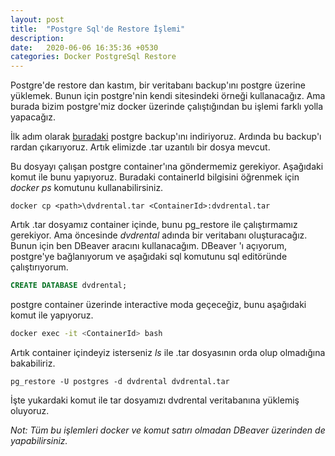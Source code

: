 ```yaml
---
layout: post
title:  "Postgre Sql'de Restore İşlemi"
description: 
date:   2020-06-06 16:35:36 +0530
categories: Docker PostgreSql Restore
---
```

Postgre'de restore dan kastım, bir veritabanı backup'ını postgre üzerine yüklemek. Bunun için postgre'nin kendi sitesindeki örneği kullanacağız. Ama burada bizim postgre'miz docker üzerinde çalıştığından bu işlemi farklı yolla yapacağız. 

İlk adım olarak [buradaki](https://www.postgresqltutorial.com/postgresql-sample-database/) postgre backup'ını indiriyoruz. Ardında bu backup'ı rardan çıkarıyoruz. Artık elimizde .tar uzantılı bir dosya mevcut. 

Bu dosyayı çalışan postgre container'ına göndermemiz gerekiyor. Aşağıdaki komut ile bunu yapıyoruz.  Buradaki containerId bilgisini öğrenmek için *docker ps* komutunu kullanabilirsiniz.

```shell
docker cp <path>\dvdrental.tar <ContainerId>:dvdrental.tar
```

Artık .tar dosyamız container içinde, bunu pg_restore ile çalıştırmamız gerekiyor. Ama öncesinde *dvdrental* adında bir veritabanı oluşturacağız. Bunun için ben DBeaver aracını kullanacağım. DBeaver 'ı açıyorum, postgre'ye bağlanıyorum ve aşağıdaki sql komutunu sql editöründe çalıştırıyorum.

```sql
CREATE DATABASE dvdrental;
```

postgre container üzerinde interactive moda geçeceğiz, bunu aşağıdaki komut ile yapıyoruz.

```bash
docker exec -it <ContainerId> bash
```

Artık container içindeyiz isterseniz *ls* ile .tar dosyasının orda olup olmadığına bakabiliriz.

```shell
pg_restore -U postgres -d dvdrental dvdrental.tar
```

İşte yukardaki komut ile tar dosyamızı dvdrental veritabanına yüklemiş oluyoruz.

*Not: Tüm bu işlemleri docker ve komut satırı olmadan DBeaver üzerinden de yapabilirsiniz.*